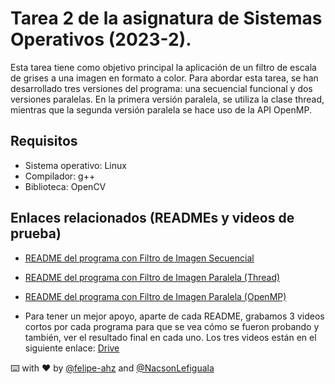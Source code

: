 # Tarea 2 de la asignatura de Sistemas Operativos (2023-2).
Esta tarea tiene como objetivo principal la aplicación de un filtro de escala de grises a una imagen en formato a color. Para abordar esta tarea, se han desarrollado tres versiones del programa: una secuencial funcional y dos versiones paralelas. En la primera versión paralela, se utiliza la clase thread, mientras que la segunda versión paralela se hace uso de la API OpenMP.

## Requisitos 
- Sistema operativo: Linux
- Compilador: g++
- Biblioteca: OpenCV

## Enlaces relacionados (READMEs y videos de prueba)
- [README del programa con Filtro de Imagen Secuencial](./Filtro-Secuencial/Secuencial.md)
- [README del programa con Filtro de Imagen Paralela (Thread)](./Filtro-Paral-Thread/Thread.md)
- [README del programa con Filtro de Imagen Paralela (OpenMP)](./Filtro-Paral-OpenMP/OpenMP.md)

- Para tener un mejor apoyo, aparte de cada README, grabamos 3 videos cortos por cada programa para que se vea cómo se fueron probando y también, ver el resultado final en cada uno. Los tres videos están en el siguiente enlace: [Drive](https://drive.google.com/drive/folders/1i-lBeVBBdxLYT5psfa13zs7LivST6oqN?usp=sharing)  

⌨️ with ❤️ by [@felipe-ahz](https://github.com/felipe-ahz) and [@NacsonLefiguala](https://github.com/NacsonLefiguala) 